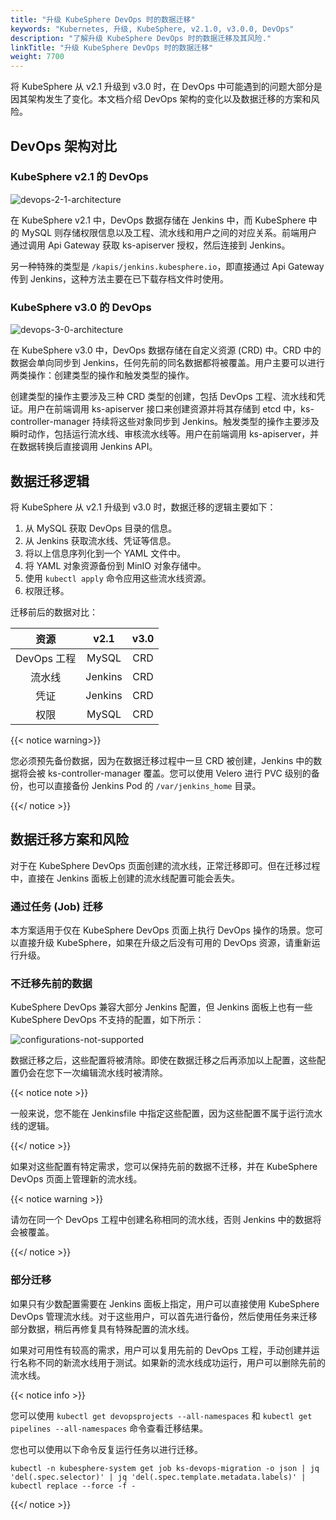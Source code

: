```yaml
---
title: "升级 KubeSphere DevOps 时的数据迁移"
keywords: "Kubernetes, 升级, KubeSphere, v2.1.0, v3.0.0, DevOps"
description: "了解升级 KubeSphere DevOps 时的数据迁移及其风险."
linkTitle: "升级 KubeSphere DevOps 时的数据迁移"
weight: 7700
---
```


将 KubeSphere 从 v2.1 升级到 v3.0 时，在 DevOps 中可能遇到的问题大部分是因其架构发生了变化。本文档介绍 DevOps 架构的变化以及数据迁移的方案和风险。

## DevOps 架构对比

### KubeSphere v2.1 的 DevOps

![devops-2-1-architecture](/images/docs/zh-cn/upgrade/devops-data-migration-upgrade/devops-2-1-architecture.png)

在 KubeSphere v2.1 中，DevOps 数据存储在 Jenkins 中，而 KubeSphere 中的 MySQL 则存储权限信息以及工程、流水线和用户之间的对应关系。前端用户通过调用 Api Gateway 获取 ks-apiserver 授权，然后连接到 Jenkins。

另一种特殊的类型是 `/kapis/jenkins.kubesphere.io`，即直接通过 Api Gateway 传到 Jenkins，这种方法主要在已下载存档文件时使用。

### KubeSphere v3.0 的 DevOps

![devops-3-0-architecture](/images/docs/zh-cn/upgrade/devops-data-migration-upgrade/devops-3-0-architecture.png)

在 KubeSphere v3.0 中，DevOps 数据存储在自定义资源 (CRD) 中。CRD 中的数据会单向同步到 Jenkins，任何先前的同名数据都将被覆盖。用户主要可以进行两类操作：创建类型的操作和触发类型的操作。

创建类型的操作主要涉及三种 CRD 类型的创建，包括 DevOps 工程、流水线和凭证。用户在前端调用 ks-apiserver 接口来创建资源并将其存储到 etcd 中，ks-controller-manager 持续将这些对象同步到 Jenkins。触发类型的操作主要涉及瞬时动作，包括运行流水线、审核流水线等。用户在前端调用 ks-apiserver，并在数据转换后直接调用 Jenkins API。

## 数据迁移逻辑

将 KubeSphere 从 v2.1 升级到 v3.0 时，数据迁移的逻辑主要如下：

1. 从 MySQL 获取 DevOps 目录的信息。
2. 从 Jenkins 获取流水线、凭证等信息。
3. 将以上信息序列化到一个 YAML 文件中。
4. 将 YAML 对象资源备份到 MinIO 对象存储中。
5. 使用 `kubectl apply` 命令应用这些流水线资源。
6. 权限迁移。

迁移前后的数据对比：

|    资源     |  v2.1   | v3.0 |
| :---------: | :-----: | :--: |
| DevOps 工程 |  MySQL  | CRD  |
|   流水线    | Jenkins | CRD  |
|    凭证     | Jenkins | CRD  |
|    权限     |  MySQL  | CRD  |

{{< notice warning>}}

您必须预先备份数据，因为在数据迁移过程中一旦 CRD 被创建，Jenkins 中的数据将会被 ks-controller-manager 覆盖。您可以使用 Velero 进行 PVC 级别的备份，也可以直接备份 Jenkins Pod 的 `/var/jenkins_home` 目录。

{{</ notice >}}

## 数据迁移方案和风险

对于在 KubeSphere DevOps 页面创建的流水线，正常迁移即可。但在迁移过程中，直接在 Jenkins 面板上创建的流水线配置可能会丢失。

### 通过任务 (Job) 迁移

本方案适用于仅在 KubeSphere DevOps 页面上执行 DevOps 操作的场景。您可以直接升级 KubeSphere，如果在升级之后没有可用的 DevOps 资源，请重新运行升级。

### 不迁移先前的数据

KubeSphere DevOps 兼容大部分 Jenkins 配置，但 Jenkins 面板上也有一些 KubeSphere DevOps 不支持的配置，如下所示：

![configurations-not-supported](/images/docs/zh-cn/upgrade/devops-data-migration-upgrade/configurations-not-supported.png)

数据迁移之后，这些配置将被清除。即使在数据迁移之后再添加以上配置，这些配置仍会在您下一次编辑流水线时被清除。

{{< notice note >}}

一般来说，您不能在 Jenkinsfile 中指定这些配置，因为这些配置不属于运行流水线的逻辑。

{{</ notice >}}

如果对这些配置有特定需求，您可以保持先前的数据不迁移，并在 KubeSphere DevOps 页面上管理新的流水线。

{{< notice warning >}}

请勿在同一个 DevOps 工程中创建名称相同的流水线，否则 Jenkins 中的数据将会被覆盖。

{{</ notice >}}

### 部分迁移

如果只有少数配置需要在 Jenkins 面板上指定，用户可以直接使用 KubeSphere DevOps 管理流水线。对于这些用户，可以首先进行备份，然后使用任务来迁移部分数据，稍后再修复具有特殊配置的流水线。

如果对可用性有较高的需求，用户可以复用先前的 DevOps 工程，手动创建并运行名称不同的新流水线用于测试。如果新的流水线成功运行，用户可以删除先前的流水线。

{{< notice info >}}

您可以使用 `kubectl get devopsprojects --all-namespaces` 和 `kubectl get pipelines --all-namespaces` 命令查看迁移结果。

您也可以使用以下命令反复运行任务以进行迁移。

```
kubectl -n kubesphere-system get job ks-devops-migration -o json | jq 'del(.spec.selector)' | jq 'del(.spec.template.metadata.labels)' | kubectl replace --force -f -
```

{{</ notice >}}



